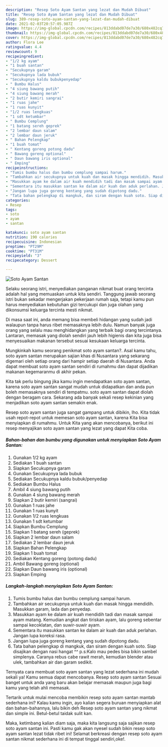 ```yaml
---
description: "Resep Soto Ayam Santan yang lezat dan Mudah Dibuat"
title: "Resep Soto Ayam Santan yang lezat dan Mudah Dibuat"
slug: 389-resep-soto-ayam-santan-yang-lezat-dan-mudah-dibuat
date: 2021-02-03T20:57:05.987Z
image: https://img-global.cpcdn.com/recipes/813ddabd07de7a30/680x482cq70/soto-ayam-santan-foto-resep-utama.jpg
thumbnail: https://img-global.cpcdn.com/recipes/813ddabd07de7a30/680x482cq70/soto-ayam-santan-foto-resep-utama.jpg
cover: https://img-global.cpcdn.com/recipes/813ddabd07de7a30/680x482cq70/soto-ayam-santan-foto-resep-utama.jpg
author: Flora Lee
ratingvalue: 4.4
reviewcount: 9
recipeingredient:
- "1/2 kg ayam"
- "1 buah santan"
- "Secukupnya garam"
- "Secukupnya lada bubuk"
- "Secukupnya kaldu bubukpenyedap"
- " Bumbu Halus"
- "4 siung bawang putih"
- "4 siung bawang merah"
- "2 butir kemiri sangrai"
- "1 ruas jahe"
- "1 ruas kunyit"
- "1/2 ruas lengkuas"
- "1 sdt ketumbar"
- " Bumbu Cemplung"
- "1 batang sereh geprek"
- "2 lembar daun salam"
- "2 lembar daun jeruk"
- " Bahan Pelengkap"
- "1 buah tomat"
- " Kentang goreng potong dadu"
- " Bawang goreng optional"
- " Daun bawang iris optional"
- " Emping"
recipeinstructions:
- "Tumis bumbu halus dan bumbu cemplung sampai harum."
- "Tambahkan air secukupnya untuk kuah dan masak hingga mendidih. Masukkan garam, lada dan penyedap."
- "Masukkan ayam ke dalam air kuah mendidih tadi dan masak sampai ayam matang. Kemudian angkat dan tiriskan ayam, lalu goreng sebentar sampai kecoklatan, dan suwir-suwir ayam."
- "Sementara itu masukkan santan ke dalam air kuah dan aduk perlahan. Jangan lupa koreksi rasa."
- "Jangan lupa juga goreng kentang yang sudah dipotong dadu."
- "Tata bahan pelengkap di mangkuk, dan siram dengan kuah soto. Siap disajikan dengan nasi hangat ^^ p.s:Kalo mau pedes bisa bikin sambel simplenya. Caranya rebus cabe rawit merah, kemudian blender atau ulek, tambahkan air dan garam sedikit."
categories:
- Resep
tags:
- soto
- ayam
- santan

katakunci: soto ayam santan 
nutrition: 190 calories
recipecuisine: Indonesian
preptime: "PT29M"
cooktime: "PT31M"
recipeyield: "3"
recipecategory: Dessert

---
```



![Soto Ayam Santan](https://img-global.cpcdn.com/recipes/813ddabd07de7a30/680x482cq70/soto-ayam-santan-foto-resep-utama.jpg)

Selaku seorang istri, menyediakan panganan nikmat buat orang tercinta adalah hal yang memuaskan untuk kita sendiri. Tanggung jawab seorang istri bukan sekadar mengerjakan pekerjaan rumah saja, tetapi kamu pun harus menyediakan kebutuhan gizi tercukupi dan juga olahan yang dikonsumsi keluarga tercinta mesti nikmat.

Di masa  saat ini, anda memang bisa membeli hidangan yang sudah jadi walaupun tanpa harus ribet memasaknya lebih dulu. Namun banyak juga orang yang selalu mau menghidangkan yang terbaik bagi orang tercintanya. Lantaran, memasak yang diolah sendiri jauh lebih higienis dan kita juga bisa menyesuaikan makanan tersebut sesuai kesukaan keluarga tercinta. 



Mungkinkah kamu seorang penikmat soto ayam santan?. Asal kamu tahu, soto ayam santan merupakan sajian khas di Nusantara yang sekarang digemari oleh setiap orang dari hampir setiap daerah di Nusantara. Anda dapat membuat soto ayam santan sendiri di rumahmu dan dapat dijadikan makanan kegemaranmu di akhir pekan.

Kita tak perlu bingung jika kamu ingin mendapatkan soto ayam santan, karena soto ayam santan sangat mudah untuk didapatkan dan anda pun boleh memasaknya sendiri di tempatmu. soto ayam santan dapat diolah dengan beragam cara. Sekarang ada banyak sekali resep kekinian yang menjadikan soto ayam santan semakin enak.

Resep soto ayam santan juga sangat gampang untuk dibikin, lho. Kita tidak usah repot-repot untuk memesan soto ayam santan, karena Kita bisa menyiapkan di rumahmu. Untuk Kita yang akan mencobanya, berikut ini resep menyajikan soto ayam santan yang lezat yang dapat Kita coba.

<!--inarticleads1-->

##### Bahan-bahan dan bumbu yang digunakan untuk menyiapkan Soto Ayam Santan:

1. Gunakan 1/2 kg ayam
1. Sediakan 1 buah santan
1. Siapkan Secukupnya garam
1. Gunakan Secukupnya lada bubuk
1. Sediakan Secukupnya kaldu bubuk/penyedap
1. Sediakan  Bumbu Halus
1. Ambil 4 siung bawang putih
1. Gunakan 4 siung bawang merah
1. Siapkan 2 butir kemiri (sangrai)
1. Gunakan 1 ruas jahe
1. Gunakan 1 ruas kunyit
1. Gunakan 1/2 ruas lengkuas
1. Gunakan 1 sdt ketumbar
1. Siapkan  Bumbu Cemplung
1. Siapkan 1 batang sereh (geprek)
1. Siapkan 2 lembar daun salam
1. Sediakan 2 lembar daun jeruk
1. Siapkan  Bahan Pelengkap
1. Siapkan 1 buah tomat
1. Sediakan  Kentang goreng (potong dadu)
1. Ambil  Bawang goreng (optional)
1. Siapkan  Daun bawang iris (optional)
1. Siapkan  Emping




<!--inarticleads2-->

##### Langkah-langkah menyiapkan Soto Ayam Santan:

1. Tumis bumbu halus dan bumbu cemplung sampai harum.
1. Tambahkan air secukupnya untuk kuah dan masak hingga mendidih. Masukkan garam, lada dan penyedap.
1. Masukkan ayam ke dalam air kuah mendidih tadi dan masak sampai ayam matang. Kemudian angkat dan tiriskan ayam, lalu goreng sebentar sampai kecoklatan, dan suwir-suwir ayam.
1. Sementara itu masukkan santan ke dalam air kuah dan aduk perlahan. Jangan lupa koreksi rasa.
1. Jangan lupa juga goreng kentang yang sudah dipotong dadu.
1. Tata bahan pelengkap di mangkuk, dan siram dengan kuah soto. Siap disajikan dengan nasi hangat ^^ p.s:Kalo mau pedes bisa bikin sambel simplenya. Caranya rebus cabe rawit merah, kemudian blender atau ulek, tambahkan air dan garam sedikit.




Ternyata cara membuat soto ayam santan yang lezat sederhana ini mudah sekali ya! Kamu semua dapat mencobanya. Resep soto ayam santan Sesuai banget untuk anda yang baru akan belajar memasak maupun juga bagi kamu yang telah ahli memasak.

Tertarik untuk mulai mencoba membikin resep soto ayam santan mantab sederhana ini? Kalau kamu ingin, ayo kalian segera buruan menyiapkan alat dan bahan-bahannya, lalu bikin deh Resep soto ayam santan yang nikmat dan simple ini. Betul-betul taidak sulit kan. 

Maka, ketimbang kalian diam saja, maka kita langsung saja sajikan resep soto ayam santan ini. Pasti kamu gak akan nyesel sudah bikin resep soto ayam santan lezat tidak ribet ini! Selamat berkreasi dengan resep soto ayam santan nikmat sederhana ini di tempat tinggal sendiri,oke!.

